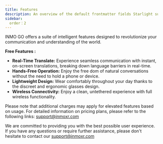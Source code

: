 ```yaml
---
title: Features
description: An overview of the default frontmatter fields Starlight supports.
sidebar:
  order：2
---
```

INMO GO offers a suite of intelligent features designed to revolutionize your communication and understanding of the world.&#x20;

**Free Features :**

* **Real-Time Translate:** Experience seamless communication with instant, on-screen translations, breaking down language barriers in real-time.
* **Hands-Free Operation:** Enjoy the free  dom of natural conversations without the need to hold a phone or device.
* **Lightweight Design:** Wear comfortably throughout your day thanks to the discreet and ergonomic glasses design.
* **Wireless Connectivity:** Enjoy a clean, untethered experience with full wireless functionality.

Please note that additional charges may apply for elevated features based on usage. For detailed information on pricing plans, please refer to the following links: support@inmoxr.com

We are committed to providing you with the best possible user experience. If you have any questions or require further assistance, please don't hesitate to contact our support@inmoxr.com
